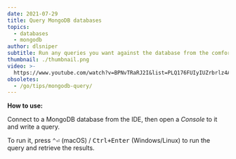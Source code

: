 ```yaml
---
date: 2021-07-29
title: Query MongoDB databases
topics:
  - databases
  - mongodb
author: dlsniper
subtitle: Run any queries you want against the database from the comfort of your IDE.
thumbnail: ./thumbnail.png
video: >-
  https://www.youtube.com/watch?v=BPNvTRaRJ2I&list=PLQ176FUIyIUZrbrlz4AY1V8VzBJKZyVlW&index=110
obsoletes:
  - /go/tips/mongodb-query/
---
```


**How to use:**

Connect to a MongoDB database from the IDE, then open a _Console_ to it and write a query.

To run it, press <kbd>⌃⏎</kbd> (macOS) / <kbd>Ctrl+Enter</kbd> (Windows/Linux) to run the query and retrieve the results.
